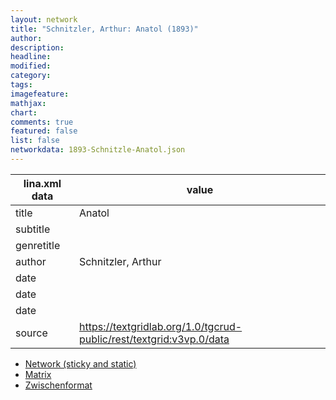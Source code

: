 ```yaml
---
layout: network
title: "Schnitzler, Arthur: Anatol (1893)"
author:
description:
headline:
modified:
category:
tags:
imagefeature: 
mathjax: 
chart: 
comments: true
featured: false
list: false
networkdata: 1893-Schnitzle-Anatol.json
---
```

lina.xml data  | value
------------- | -------------
title|Anatol
subtitle|
genretitle|
author|Schnitzler, Arthur
date|
date|
date|
source|https://textgridlab.org/1.0/tgcrud-public/rest/textgrid:v3vp.0/data


* [Network (sticky and static)](/network89)
* [Matrix](/matrix89)
* [Zwischenformat](/lina89 )
